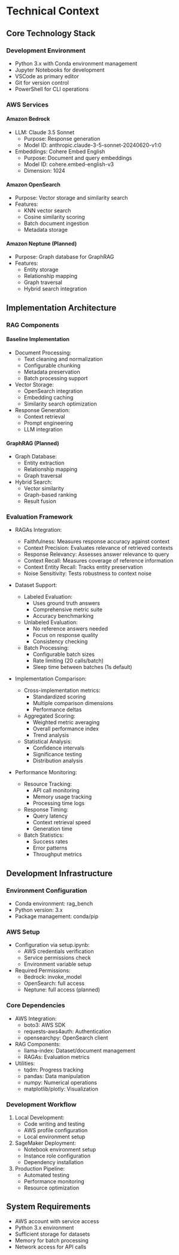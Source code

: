 # Technical Context

## Core Technology Stack

### Development Environment
- Python 3.x with Conda environment management
- Jupyter Notebooks for development
- VSCode as primary editor
- Git for version control
- PowerShell for CLI operations

### AWS Services
#### Amazon Bedrock
- LLM: Claude 3.5 Sonnet
  - Purpose: Response generation
  - Model ID: anthropic.claude-3-5-sonnet-20240620-v1:0
- Embeddings: Cohere Embed English
  - Purpose: Document and query embeddings
  - Model ID: cohere.embed-english-v3
  - Dimension: 1024

#### Amazon OpenSearch
- Purpose: Vector storage and similarity search
- Features:
  - KNN vector search
  - Cosine similarity scoring
  - Batch document ingestion
  - Metadata storage

#### Amazon Neptune (Planned)
- Purpose: Graph database for GraphRAG
- Features:
  - Entity storage
  - Relationship mapping
  - Graph traversal
  - Hybrid search integration

## Implementation Architecture

### RAG Components
#### Baseline Implementation
- Document Processing:
  - Text cleaning and normalization
  - Configurable chunking
  - Metadata preservation
  - Batch processing support
- Vector Storage:
  - OpenSearch integration
  - Embedding caching
  - Similarity search optimization
- Response Generation:
  - Context retrieval
  - Prompt engineering
  - LLM integration

#### GraphRAG (Planned)
- Graph Database:
  - Entity extraction
  - Relationship mapping
  - Graph traversal
- Hybrid Search:
  - Vector similarity
  - Graph-based ranking
  - Result fusion

### Evaluation Framework
- RAGAs Integration:
  - Faithfulness: Measures response accuracy against context
  - Context Precision: Evaluates relevance of retrieved contexts
  - Response Relevancy: Assesses answer relevance to query
  - Context Recall: Measures coverage of reference information
  - Context Entity Recall: Tracks entity preservation
  - Noise Sensitivity: Tests robustness to context noise

- Dataset Support:
  - Labeled Evaluation:
    - Uses ground truth answers
    - Comprehensive metric suite
    - Accuracy benchmarking
  - Unlabeled Evaluation:
    - No reference answers needed
    - Focus on response quality
    - Consistency checking
  - Batch Processing:
    - Configurable batch sizes
    - Rate limiting (20 calls/batch)
    - Sleep time between batches (1s default)

- Implementation Comparison:
  - Cross-implementation metrics:
    - Standardized scoring
    - Multiple comparison dimensions
    - Performance deltas
  - Aggregated Scoring:
    - Weighted metric averaging
    - Overall performance index
    - Trend analysis
  - Statistical Analysis:
    - Confidence intervals
    - Significance testing
    - Distribution analysis

- Performance Monitoring:
  - Resource Tracking:
    - API call monitoring
    - Memory usage tracking
    - Processing time logs
  - Response Timing:
    - Query latency
    - Context retrieval speed
    - Generation time
  - Batch Statistics:
    - Success rates
    - Error patterns
    - Throughput metrics

## Development Infrastructure

### Environment Configuration
- Conda environment: rag_bench
- Python version: 3.x
- Package management: conda/pip

### AWS Setup
- Configuration via setup.ipynb:
  - AWS credentials verification
  - Service permissions check
  - Environment variable setup
- Required Permissions:
  - Bedrock: invoke_model
  - OpenSearch: full access
  - Neptune: full access (planned)

### Core Dependencies
- AWS Integration:
  - boto3: AWS SDK
  - requests-aws4auth: Authentication
  - opensearchpy: OpenSearch client
- RAG Components:
  - llama-index: Dataset/document management
  - RAGAs: Evaluation metrics
- Utilities:
  - tqdm: Progress tracking
  - pandas: Data manipulation
  - numpy: Numerical operations
  - matplotlib/plotly: Visualization

### Development Workflow
1. Local Development:
   - Code writing and testing
   - AWS profile configuration
   - Local environment setup
2. SageMaker Deployment:
   - Notebook environment setup
   - Instance role configuration
   - Dependency installation
3. Production Pipeline:
   - Automated testing
   - Performance monitoring
   - Resource optimization

## System Requirements
- AWS account with service access
- Python 3.x environment
- Sufficient storage for datasets
- Memory for batch processing
- Network access for API calls

